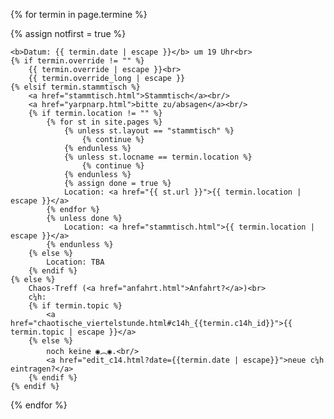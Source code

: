 {% for termin in page.termine %}
<p {% if notfirst %}class="dim"{% endif %}>
	{% assign notfirst = true %}

	<b>Datum: {{ termin.date | escape }}</b> um 19 Uhr<br>
	{% if termin.override != "" %}
		{{ termin.override | escape }}<br>
		{{ termin.override_long | escape }}
	{% elsif termin.stammtisch %}
		<a href="stammtisch.html">Stammtisch</a><br/>
		<a href="yarpnarp.html">bitte zu/absagen</a><br/>
		{% if termin.location != "" %}
			{% for st in site.pages %}
				{% unless st.layout == "stammtisch" %}
					{% continue %}
				{% endunless %}
				{% unless st.locname == termin.location %}
					{% continue %}
				{% endunless %}
				{% assign done = true %}
				Location: <a href="{{ st.url }}">{{ termin.location | escape }}</a>
			{% endfor %}
			{% unless done %}
				Location: <a href="stammtisch.html">{{ termin.location | escape }}</a>
			{% endunless %}
		{% else %}
			Location: TBA
		{% endif %}
	{% else %}
		Chaos-Treff (<a href="anfahrt.html">Anfahrt?</a>)<br>
		c¼h:
		{% if termin.topic %}
			<a href="chaotische_viertelstunde.html#c14h_{{termin.c14h_id}}">{{ termin.topic | escape }}</a>
		{% else %}
			noch keine ◉︵◉.<br/>
			<a href="edit_c14.html?date={{termin.date | escape}}">neue c¼h eintragen?</a>
		{% endif %}
	{% endif %}
</p>
{% endfor %}
